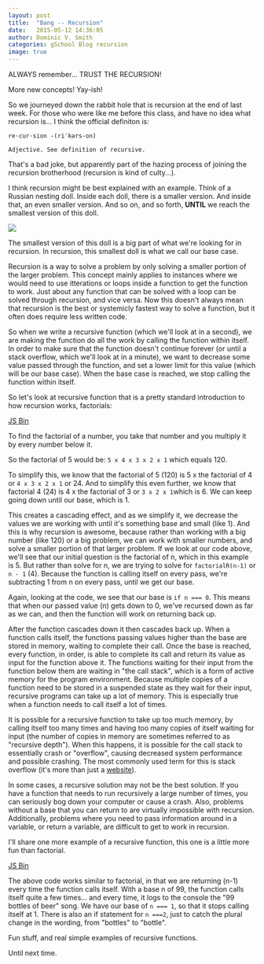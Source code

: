 ```yaml
---
layout: post
title:  "Bang -- Recursion"
date:   2015-05-12 14:36:05
author: Dominic V. Smith
categories: gSchool Blog recursion
image: true
---
```


ALWAYS remember... TRUST THE RECURSION!

More new concepts! Yay-ish!

So we journeyed down the rabbit hole that is recursion at the end of last week. For those who were like me before this class, and have no idea what recursion is... I think the official definiton is:

```re·cur·sion -(riˈkərs-on)```

```Adjective. See definition of recursive.```

That's a bad joke, but apparently part of the hazing process of joining the recursion brotherhood (recursion is kind of culty...).

I think recursion might be best explained with an example. Think of a Russian nesting doll. Inside each doll, there is a smaller version. And inside that, an even smaller version. And so on, and so forth, **UNTIL** we reach the smallest version of this doll. 

<div class="post-img">
<img class="img-responsive img-post" src=" {{site.baseurl}}/img/nestingdoll.jpg "/>
</div>

The smallest version of this doll is a big part of what we're looking for in recursion. In recursion, this smallest doll is what we call our base case.

Recursion is a way to solve a problem by only solving a smaller portion of the larger problem. This concept mainly applies to instances where we would need to use itterations or loops inside a function to get the function to work. Just about any function that can be solved with a loop can be solved through recursion, and vice versa. Now this doesn't always mean that recursion is the best or systemicly fastest way to solve a function, but it often does require less written code. 

So when we write a recursive function (which we'll look at in a second), we are making the function do all the work by calling the function within itself. In order to make sure that the function doesn't continue forever (or until a stack overflow, which we'll look at in a minute), we want to decrease some value passed through the function, and set a lower limit for this value (which will be our base case). When the base case is reached, we stop calling the function within itself.

So let's look at recursive function that is a pretty standard introduction to how recursion works, factorials:

<a class="jsbin-embed" href="http://jsbin.com/bixanayulo/1/embed?js,console">JS Bin</a><script src="http://static.jsbin.com/js/embed.js"></script>

To find the factorial of a number, you take that number and you multiply it by every number below it.

So the factorial of 5 would be: ```5 x 4 x 3 x 2 x 1```
which equals 120.

To simplify this, we know that the factorial of 5 (120) is 5 x the factorial of 4 or ```4 x 3 x 2 x 1``` or 24. And to simplify this even further, we know that factorial 4 (24) is 4 x the factorial of 3 or ```3 x 2 x 1```which is 6. We can keep going down until our base, which is 1. 

This creates a cascading effect, and as we simplify it, we decrease the values we are working with until it's something base and small (like 1). And this is why recursion is awesome, because rather than working with a big number (like 120) or a big problem, we can work with smaller numbers, and solve a smaller portion of that larger problem. If we look at our code above, we'll see that our initial question is the factorial of n, which in this example is 5. But rather than solve for n, we are trying to solve for ```factorialR(n-1)``` or ```n - 1``` (4). Because the function is calling itself on every pass, we're subtracting 1 from n on every pass, until we get our base.

Again, looking at the code, we see that our base is ```if n === 0```. This means that when our passed value (n) gets down to 0, we've recursed down as far as we can, and then the function will work on returning back up.

After the function cascades down it then cascades back up. When a function calls itself, the functions passing values higher than the base are stored in memory, waiting to complete their call. Once the base is reached, every function, in order, is able to complete its call and return its value as input for the function above it. The functions waiting for their input from the function below them are waiting in "the call stack", which is a form of active memory for the program environment. Because multiple copies of a function need to be stored in a suspended state as they wait for their input, recursive programs can take up a lot of memory. This is especially true when a function needs to call itself a lot of times.

It is possible for a recursive function to take up too much memory, by calling itself too many times and having too many copies of itself waiting for input (the number of copies in memory are sometimes referred to as "recursive depth"). When this happens, it is possible for the call stack to essentially crash or "overflow", causing decreased system performance and possible crashing. The most commonly used term for this is stack overflow (it's more than just a [website](http://stackoverflow.com/)).

In some cases, a recursive solution may not be the best solution. If you have a function that needs to run recursively a large number of times, you can seriously bog down your computer or cause a crash. Also, problems without a base that you can return to are virtually impossible with recursion. Additionally, problems where you need to pass information around in a variable, or return a variable, are difficult to get to work in recursion.

I'll share one more example of a recursive function, this one is a little more fun than factorial.

<a class="jsbin-embed" href="http://jsbin.com/tahipufone/1/embed?js,console">JS Bin</a><script src="http://static.jsbin.com/js/embed.js"></script>

The above code works similar to factorial, in that we are returning (n-1) every time the function calls itself. With a base n of 99, the function calls itself quite a few times... and every time, it logs to the console the "99 bottles of beer" song. We have our base of ```n === 1```, so that it stops calling itself at 1. There is also an if statement for ```n ===2```, just to catch the plural change in the wording, from "bottles" to "bottle".

Fun stuff, and real simple examples of recursive functions. 


Until next time.









